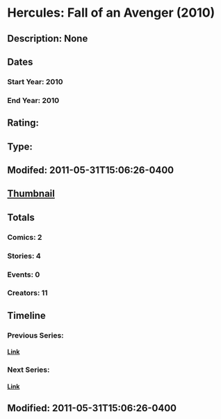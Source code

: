 # Hercules: Fall of an Avenger (2010)
## Description: None
## Dates
### Start Year: 2010
### End Year: 2010
## Rating: 
## Type: 
## Modifed: 2011-05-31T15:06:26-0400
## [Thumbnail](http://i.annihil.us/u/prod/marvel/i/mg/b/c0/4bacd7d10519b.jpg)
## Totals
### Comics: 2
### Stories: 4
### Events: 0
### Creators: 11
## Timeline
### Previous Series: 
#### [Link]()
### Next Series: 
#### [Link]()
## Modified: 2011-05-31T15:06:26-0400
